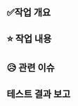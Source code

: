 ## ✅작업 개요
<!-- 어떤 작업을 했는지 간단히 작성해주세요 -->

## ⭐ 작업 내용
<!-- 어떤 작업을 하였는지 체크박스 형식으로 적어주세요 -->

## 😥 관련 이슈
<!-- 이슈 채널의 해시태그를 입력해주세요 예시) Closes #10 -->

## 테스트 결과 보고
<!-- 테스트 결과나 내용 기입 -->